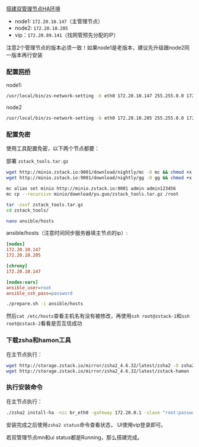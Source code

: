 [搭建双管理节点HA环境](http://confluence.zstack.io/pages/viewpage.action?pageId=129855064)

* node1: `172.20.10.147`（主管理节点）
* node2: `172.20.10.205`
* vip：`172.20.89.141`（找网管预先分配的IP）

注意2个管理节点的版本必须一致！如果node1是老版本，建议先升级跟node2同一版本再行安装

### 配置[网桥](#网桥)

node1:

```sh
/usr/local/bin/zs-network-setting -b eth0 172.20.10.147 255.255.0.0 172.20.0.1
```

node2

```sh
/usr/local/bin/zs-network-setting -b eth0 172.20.10.205 255.255.0.0 172.20.0.1
```

### 配置免密

使用工具配置免密，以下两个节点都要：

部署 `zstack_tools.tar.gz`

```sh
wget http://minio.zstack.io:9001/download/nightly/mc -O mc && chmod +x mc && mv mc /usr/bin/
wget http://minio.zstack.io:9001/download/nightly/gg -O gg && chmod +x gg && mv gg /usr/bin/

mc alias set minio http://minio.zstack.io:9001 admin admin123456
mc cp --recursive minio/download/yu.guo/zstack_tools.tar.gz /root

tar -zxvf zstack_tools.tar.gz
cd zstack_tools/

nano ansible/hosts
```

ansible/hosts（注意时间同步服务器填主节点的ip）:
```ini
[nodes]
172.20.10.147
172.20.10.205

[chrony]
172.20.10.147

[nodes:vars]
ansible_user=root
ansible_ssh_pass=password
```

```sh
./prepare.sh -i ansible/hosts
```

然后`cat /etc/hosts`查看主机名有没有被修改，再使用`ssh root@zstack-1`和`ssh root@zstack-2`看看是否互信成功

### 下载zsha和hamon工具

在主节点执行：

```sh
wget http://storage.zstack.io/mirror/zsha2_4.6.32/latest/zsha2 -O zsha2 && chmod 777 zsha2
wget http://storage.zstack.io/mirror/zsha2_4.6.32/latest/zstack-hamon -O zstack-hamon && chmod 777 zstack-hamon
```

### 执行安装命令

在主节点执行：

```sh
./zsha2 install-ha -nic br_eth0 -gateway 172.20.0.1 -slave "root:password@172.20.10.205" -vip 172.20.89.141  -time-server 172.20.10.147 -db-root-pw zstack.mysql.password -yes
```

安装完成之后使用`zsha2 status`命令查看状态， UI使用vip登录即可。

若双管理节点mn和ui status都是Running，那么搭建完成。
